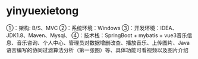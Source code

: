 # yinyuexietong
①：架构: B/S、MVC ②：系统环境：Windows ③：开发环境：IDEA、JDK1.8、Maven、Mysql、 ④：技术栈：SpringBoot + mybatis + vue3音乐信息、音乐咨询、个人中心、管理员对数据增删改查、播放音乐、上传图片、Java语言编写的协同过滤算法分析（第一张图）等、具体功能可看视频以及图片介绍
